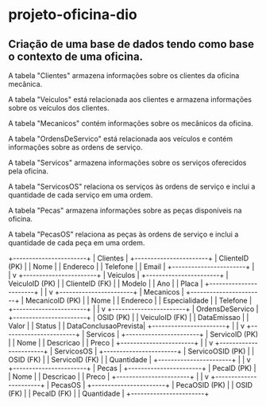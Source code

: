 # projeto-oficina-dio

## Criação de uma base de dados tendo como base o contexto de uma oficina.

A tabela "Clientes" armazena informações sobre os clientes da oficina mecânica.

A tabela "Veiculos" está relacionada aos clientes e armazena informações sobre os veículos dos clientes.

A tabela "Mecanicos" contém informações sobre os mecânicos da oficina.

A tabela "OrdensDeServico" está relacionada aos veículos e contém informações sobre as ordens de serviço.

A tabela "Servicos" armazena informações sobre os serviços oferecidos pela oficina.

A tabela "ServicosOS" relaciona os serviços às ordens de serviço e inclui a quantidade de cada serviço em uma ordem.

A tabela "Pecas" armazena informações sobre as peças disponíveis na oficina.

A tabela "PecasOS" relaciona as peças às ordens de serviço e inclui a quantidade de cada peça em uma ordem.

+-----------------------+
|      Clientes        |
+-----------------------+
| ClienteID (PK)       |
| Nome                 |
| Endereco             |
| Telefone             |
| Email                |
+-----------------------+
         |
         |
         v
+-----------------------+
|      Veiculos        |
+-----------------------+
| VeiculoID (PK)       |
| ClienteID (FK)       |
| Modelo               |
| Ano                  |
| Placa                |
+-----------------------+
         |
         |
         v
+-----------------------+
|     Mecanicos        |
+-----------------------+
| MecanicoID (PK)      |
| Nome                 |
| Endereco             |
| Especialidade        |
| Telefone             |
+-----------------------+
         |
         |
         v
+-----------------------+
|  OrdensDeServico     |
+-----------------------+
| OSID (PK)            |
| VeiculoID (FK)       |
| DataEmissao          |
| Valor                |
| Status               |
| DataConclusaoPrevista|
+-----------------------+
         |
         |
         v
+-----------------------+
|      Servicos        |
+-----------------------+
| ServicoID (PK)       |
| Nome                 |
| Descricao            |
| Preco                |
+-----------------------+
         |
         |
         v
+-----------------------+
|     ServicosOS       |
+-----------------------+
| ServicoOSID (PK)     |
| OSID (FK)            |
| ServicoID (FK)       |
| Quantidade           |
+-----------------------+
         |
         |
         v
+-----------------------+
|       Pecas          |
+-----------------------+
| PecaID (PK)          |
| Nome                 |
| Descricao            |
| Preco                |
+-----------------------+
         |
         |
         v
+-----------------------+
|      PecasOS         |
+-----------------------+
| PecaOSID (PK)        |
| OSID (FK)            |
| PecaID (FK)          |
| Quantidade           |
+-----------------------+
